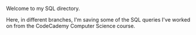 Welcome to my SQL directory.

Here, in different branches, I'm saving some of the SQL queries I've worked on from the CodeCademy Computer Science course.
